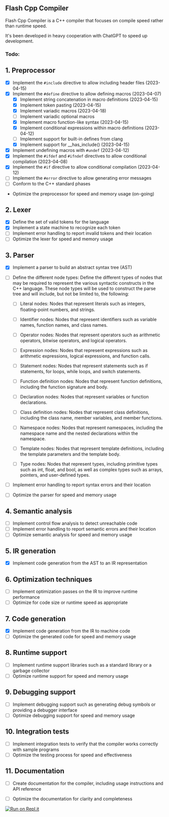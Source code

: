 ## Flash Cpp Compiler

Flash Cpp Compiler is a C++ compiler that focuses on compile speed rather than runtime speed.

It's been developed in heavy cooperation with ChatGPT to speed up development.

### Todo:

## 1. Preprocessor
   - [x] Implement the `#include` directive to allow including header files (2023-04-15)
   - [x] Implement the `#define` directive to allow defining macros (2023-04-07)
      - [x] Implement string concatenation in macro definitions (2023-04-15)
      - [x] Implement token pasting (2023-04-15)
      - [x] Implement variadic macros (2023-04-18)
      - [ ] Implement variadic optional macros
      - [x] Implement macro function-like syntax (2023-04-15)
      - [x] Implement conditional expressions within macro definitions (2023-04-12)
      - [ ] Implement support for built-in defines from clang
      - [x] Implement support for __has_include() (2023-04-15)
   - [x] Implement undefining macros with `#undef` (2023-04-12)
   - [x] Implement the `#ifdef` and `#ifndef` directives to allow conditional compilation (2023-04-08)
   - [x] Implement the `#if` directive to allow conditional compilation (2023-04-12)
   - [ ] Implement the `#error` directive to allow generating error messages
   - [ ] Conform to the C++ standard phases
   - Optimize the preprocessor for speed and memory usage (on-going)

## 2. Lexer
- [x] Define the set of valid tokens for the language
- [x] Implement a state machine to recognize each token
- [ ] Implement error handling to report invalid tokens and their location
- [ ] Optimize the lexer for speed and memory usage

## 3. Parser
- [x] Implement a parser to build an abstract syntax tree (AST)

- [ ] Define the different node types: Define the different types of nodes that may be required to represent the various syntactic constructs in the C++ language. These node types will be used to construct the parse tree and will include, but not be limited to, the following:

    - [ ] Literal nodes: Nodes that represent literals such as integers, floating-point numbers, and strings.

    - [ ] Identifier nodes: Nodes that represent identifiers such as variable names, function names, and class names.

    - [ ] Operator nodes: Nodes that represent operators such as arithmetic operators, bitwise operators, and logical operators.

    - [ ] Expression nodes: Nodes that represent expressions such as arithmetic expressions, logical expressions, and function calls.

    - [ ] Statement nodes: Nodes that represent statements such as if statements, for loops, while loops, and switch statements.

    - [ ] Function definition nodes: Nodes that represent function definitions, including the function signature and body.
    
	- [ ] Declaration nodes: Nodes that represent variables or function declarations.

    - [ ] Class definition nodes: Nodes that represent class definitions, including the class name, member variables, and member functions.

    - [ ] Namespace nodes: Nodes that represent namespaces, including the namespace name and the nested declarations within the namespace.

    - [ ] Template nodes: Nodes that represent template definitions, including the template parameters and the template body.

    - [ ] Type nodes: Nodes that represent types, including primitive types such as int, float, and bool, as well as complex types such as arrays, pointers, and user-defined types.
- [ ] Implement error handling to report syntax errors and their location
- [ ] Optimize the parser for speed and memory usage

## 4. Semantic analysis
- [ ] Implement control flow analysis to detect unreachable code
- [ ] Implement error handling to report semantic errors and their location
- [ ] Optimize semantic analysis for speed and memory usage

## 5. IR generation
- [x] Implement code generation from the AST to an IR representation

## 6. Optimization techniques
- [ ] Implement optimization passes on the IR to improve runtime performance
- [ ] Optimize for code size or runtime speed as appropriate

## 7. Code generation
- [x] Implement code generation from the IR to machine code
- [ ] Optimize the generated code for speed and memory usage

## 8. Runtime support
- [ ] Implement runtime support libraries such as a standard library or a garbage collector
- [ ] Optimize runtime support for speed and memory usage

## 9. Debugging support
- [ ] Implement debugging support such as generating debug symbols or providing a debugger interface
- [ ] Optimize debugging support for speed and memory usage

## 10. Integration tests
- [ ] Implement integration tests to verify that the compiler works correctly with sample programs
- [ ] Optimize the testing process for speed and effectiveness

## 11. Documentation
- [ ] Create documentation for the compiler, including usage instructions and API reference
- [ ] Optimize the documentation for clarity and completeness


[![Run on Repl.it](https://replit.com/badge/github/GregorGullwi/FlashCpp)](https://replit.com/new/github/GregorGullwi/FlashCpp)